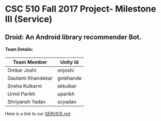 
# CSC 510 Fall 2017 Project- Milestone III (Service)

## Droid: An Android library recommender Bot.


#### Team Details:     

| Team Member   | Unity Id   | 
| ------------- | ------------  | 
| Omkar Joshi | onjoshi |
| Gautami Khandekar | gmkhande | 
| Sneha Kulkarni | skkulkar | 
| Urmil Parikh | uparikh |
| Shriyansh Yadav | scyadav |  


Here is a link to our [SERVICE.md](https://github.ncsu.edu/uparikh/CSC-510-Bot-Controller/blob/master/SERVICE.md)
